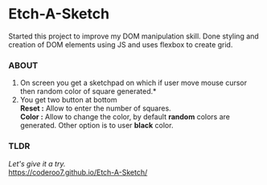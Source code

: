 # Etch-A-Sketch
Started this project to improve my DOM manipulation skill. 
Done styling and creation of DOM elements using JS and uses flexbox to create grid.

### ABOUT 
1. On screen you get a sketchpad on which if user move mouse cursor then random color of square generated.*
2. You get two button at bottom <br>
  **Reset :** Allow to enter the number of squares. <br>
  **Color :** Allow to change the color, by default **random** colors are generated. Other option is to user **black** color.

### TLDR
*Let's give it a try.* <br>
<https://coderoo7.github.io/Etch-A-Sketch/>
